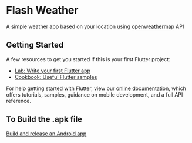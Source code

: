 # Flash Weather

A simple weather app based on your location using [openweathermap](https://openweathermap.org) API

## Getting Started

A few resources to get you started if this is your first Flutter project:

- [Lab: Write your first Flutter app](https://flutter.dev/docs/get-started/codelab)
- [Cookbook: Useful Flutter samples](https://flutter.dev/docs/cookbook)

For help getting started with Flutter, view our
[online documentation](https://flutter.dev/docs), which offers tutorials,
samples, guidance on mobile development, and a full API reference.


## To Build the .apk file

[Build and release an Android app](https://flutter.dev/docs/deployment/android)

